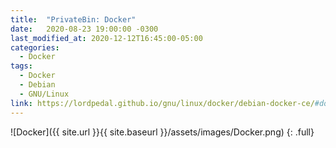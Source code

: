 ```yaml
---
title:  "PrivateBin: Docker"
date:   2020-08-23 19:00:00 -0300
last_modified_at: 2020-12-12T16:45:00-05:00
categories:
  - Docker
tags:
  - Docker
  - Debian
  - GNU/Linux
link: https://lordpedal.github.io/gnu/linux/docker/debian-docker-ce/#docker-privatebin
---
```


![Docker]({{ site.url }}{{ site.baseurl }}/assets/images/Docker.png)
{: .full}
